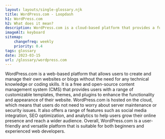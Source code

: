 ```yaml
--- 
layout: layouts/single-glossary.njk
title: WordPress.com - Loopdash
h1: WordPress.com
h2: What does it mean?
description: WordPress.com is a cloud-based platform that provides a fully managed WordPress experience, allowing users to easily create and manage websites without the need for technical expertise or server administration.
imageAlt: keyboard
sitemap:
	changefreq: weekly
	priority: 0.4
tags: glossary
date: 2023-03-15
url: /glossary/wordpress.com
---
```


WordPress.com is a web-based platform that allows users to create and manage their own websites or blogs without the need for any technical knowledge or coding skills. It is a free and open-source content management system (CMS) that provides users with a range of customizable templates, themes, and plugins to enhance the functionality and appearance of their website. WordPress.com is hosted on the cloud, which means that users do not need to worry about server maintenance or security issues. It also offers a range of features such as social media integration, SEO optimization, and analytics to help users grow their online presence and reach a wider audience. Overall, WordPress.com is a user-friendly and versatile platform that is suitable for both beginners and experienced web developers.
